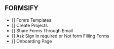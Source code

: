 ## FORMSIFY

- [] Fomrs Templates
- [] Create Projects
- [] Share Forms Through Email
- [] Ask Sign In required or Not form Filling Forms
- [] Onboarding Page
